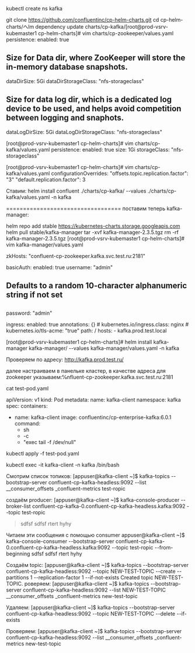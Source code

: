 kubectl create ns kafka

git clone https://github.com/confluentinc/cp-helm-charts.git
cd cp-helm-charts/へlm dependency update charts/cp-kafka/[root@prod-vsrv-kubemaster1 cp-helm-charts]# vim charts/cp-zookeeper/values.yaml
persistence:
  enabled: true
  ## Size for Data dir, where ZooKeeper will store the in-memory database snapshots.
  dataDirSize: 5Gi
  dataDirStorageClass: "nfs-storageclass"

  ## Size for data log dir, which is a dedicated log device to be used, and helps avoid competition between logging and snaphots.
  dataLogDirSize: 5Gi
  dataLogDirStorageClass: "nfs-storageclass"


[root@prod-vsrv-kubemaster1 cp-helm-charts]# vim charts/cp-kafka/values.yaml
persistence:
  enabled: true
  size: 1Gi
  storageClass: "nfs-storageclass"



[root@prod-vsrv-kubemaster1 cp-helm-charts]# vim charts/cp-kafka/values.yaml
configurationOverrides:
  "offsets.topic.replication.factor": "3"
  "default.replication.factor": 3


Ставим:
helm install confluent ./charts/cp-kafka/ --values ./charts/cp-kafka/values.yaml -n kafka


==================================
поставим теперь kafka-manager:

helm repo add stable https://kubernetes-charts.storage.googleapis.com
helm pull stable/kafka-manager
tar -xvf kafka-manager-2.3.5.tgz
rm -rf kafka-manager-2.3.5.tgz
[root@prod-vsrv-kubemaster1 cp-helm-charts]# vim kafka-manager/values.yaml

zkHosts: "confluent-cp-zookeeper.kafka.svc.test.ru:2181"

basicAuth:
  enabled: true
  username: "admin"
  ## Defaults to a random 10-character alphanumeric string if not set
  ##
  password: "admin"

ingress:
  enabled: true
  annotations: {}
    # kubernetes.io/ingress.class: nginx
    # kubernetes.io/tls-acme: "true"
  path: /
  hosts:
    - kafka.prod.test.local



[root@prod-vsrv-kubemaster1 cp-helm-charts]# helm install kafka-manager kafka-manager/ --values kafka-manager/values.yaml -n kafka

Проверяем по адресу:
http://kafka.prod.test.ru/

далее настраиваем в панельке кластер, в качестве адреса для zookeeper указываем:℅nfluent-cp-zookeeper.kafka.svc.test.ru:2181




cat test-pod.yaml

apiVersion: v1
kind: Pod
metadata:
  name: kafka-client
  namespace: kafka
spec:
  containers:
  - name: kafka-client
    image: confluentinc/cp-enterprise-kafka:6.0.1
    command:
      - sh
      - -c
      - "exec tail -f /dev/null"

kubectl apply -f test-pod.yaml

kubectl exec -it kafka-client -n kafka /bin/bash


Смотрим список топиков:
[appuser@kafka-client ~]$ kafka-topics --bootstrap-server confluent-cp-kafka-headless:9092 --list
__consumer_offsets
_confluent-metrics
test-ropic


создаём producer:
[appuser@kafka-client ~]$ kafka-console-producer --broker-list confluent-cp-kafka-0.confluent-cp-kafka-headless.kafka:9092 --topic test-ropic
>sdfsf
>sdfsf
>rtert
>hyhy

Читаем эти сообщения с помощью consumer appuser@kafka-client ~]$ kafka-console-consumer --bootstrap-server confluent-cp-kafka-0.confluent-cp-kafka-headless.kafka:9092 --topic test-ropic --from-beginning
sdfsf
sdfsf
rtert
hyhy


Создаём topic:
[appuser@kafka-client ~]$ kafka-topics --bootstrap-server confluent-cp-kafka-headless:9092 --topic NEW-TEST-TOPIC --create --partitions 1 --replication-factor 1 --if-not-exists
Created topic NEW-TEST-TOPIC.
роверяем:
[appuser@kafka-client ~]$ kafka-topics --bootstrap-server confluent-cp-kafka-headless:9092 --list
NEW-TEST-TOPIC
__consumer_offsets
_confluent-metrics
new-test-topic

Удаляем:
[appuser@kafka-client ~]$ kafka-topics --bootstrap-server confluent-cp-kafka-headless:9092 --topic NEW-TEST-TOPIC --delete --if-exists

Проверяем:
[appuser@kafka-client ~]$ kafka-topics --bootstrap-server confluent-cp-kafka-headless:9092 --list
__consumer_offsets
_confluent-metrics
new-test-topic

